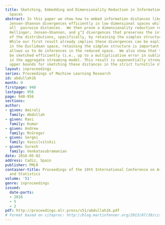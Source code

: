 ```yaml
---
title: Sketching, Embedding and Dimensionality Reduction in Information Theoretic
  Spaces
abstract: In this paper we show how to embed information distances like the χ^2 and
  Jensen-Shannon divergences efficiently in low dimensional spaces while preserving
  all  pairwise distances.  We then prove a dimensionality reduction result for the
  Hellinger, Jensen–Shannon, and χ^2 divergences that preserves the information geometry
  of the distributions, specifically, by retaining the simplex structure of the space.
  While our first result already implies these divergences can be explicitly embedded
  in the Euclidean space, retaining the simplex structure is important because it
  allows us to do inferences in the reduced space.  We also show that these divergences  can
  be sketched efficiently (i.e., up to a multiplicative error in sublinear space)
  in the aggregate streaming model. This result is exponentially stronger than known
  upper bounds for sketching these distances in the strict turnstile streaming model.
layout: inproceedings
series: Proceedings of Machine Learning Research
id: abdullah16
month: 0
firstpage: 948
lastpage: 956
page: 948-956
sections: 
author:
- given: Amirali
  family: Abdullah
- given: Ravi
  family: Kumar
- given: Andrew
  family: McGregor
- given: Sergei
  family: Vassilvitskii
- given: Suresh
  family: Venkatasubramanian
date: 2016-05-02
address: Cadiz, Spain
publisher: PMLR
container-title: Proceedings of the 19th International Conference on Artificial Intelligence
  and Statistics
volume: '51'
genre: inproceedings
issued:
  date-parts:
  - 2016
  - 5
  - 2
pdf: http://proceedings.mlr.press/v51/abdullah16.pdf
# Format based on citeproc: http://blog.martinfenner.org/2013/07/30/citeproc-yaml-for-bibliographies/
---
```


